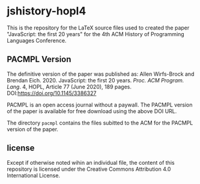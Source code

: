 # jshistory-hopl4
This is the repository for the LaTeX source files used to created the paper "JavaScript: the first 20 years" for the 4th ACM History of Programming Languages Conference.

## PACMPL Version
The definitive version of the paper was published as: Allen Wirfs-Brock and Brendan Eich. 2020. JavaScript: the first 20 years. *Proc. ACM Program. Lang*. 4, HOPL, Article 77 (June 2020), 189 pages. DOI:https://doi.org/10.1145/3386327

PACMPL is an open access journal without a paywall. The PACMPL version of the paper is available for free download using the above DOI URL.

The directory `pacmpl` contains the files subitted to the ACM for the PACMPL version of the paper.

## license
Except if otherwise noted wihin an individual file, the content of this repository is licensed under the Creative Commons Attribution 4.0 International License.
